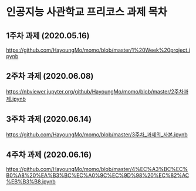 # 인공지능 사관학교 프리코스 과제 목차

## 1주차 과제 (2020.05.16)
 https://github.com/HayoungMo/momo/blob/master/1%20Week%20project.ipynb
## 2주차 과제 (2020.06.08)
 https://nbviewer.jupyter.org/github/HayoungMo/momo/blob/master/2주차과제.ipynb
## 3주차 과제 (2020.06.14)
 https://github.com/HayoungMo/momo/blob/master/3주차_과제의_사본.ipynb
## 4주차 과제 (2020.06.16)
https://github.com/HayoungMo/momo/blob/master/4%EC%A3%BC%EC%B0%A8%20%EA%B3%BC%EC%A0%9C%EC%9D%98%20%EC%82%AC%EB%B3%B8.ipynb
